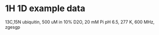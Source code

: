 # 1H 1D example data

13C,15N ubiquitin, 500 uM in 10% D2O, 20 mM Pi pH 6.5, 277 K, 600 MHz, zgesgp
